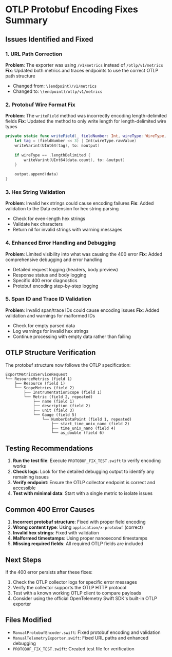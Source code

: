 # OTLP Protobuf Encoding Fixes Summary

## Issues Identified and Fixed

### 1. URL Path Correction
**Problem**: The exporter was using `/v1/metrics` instead of `/otlp/v1/metrics`
**Fix**: Updated both metrics and traces endpoints to use the correct OTLP path structure
- Changed from: `\(endpoint)/v1/metrics` 
- Changed to: `\(endpoint)/otlp/v1/metrics`

### 2. Protobuf Wire Format Fix
**Problem**: The `writeField` method was incorrectly encoding length-delimited fields
**Fix**: Updated the method to only write length for length-delimited wire types
```swift
private static func writeField(_ fieldNumber: Int, wireType: WireType, data: Data, to output: inout Data) {
    let tag = (fieldNumber << 3) | Int(wireType.rawValue)
    writeVarint(UInt64(tag), to: &output)
    
    if wireType == .lengthDelimited {
        writeVarint(UInt64(data.count), to: &output)
    }
    
    output.append(data)
}
```

### 3. Hex String Validation
**Problem**: Invalid hex strings could cause encoding failures
**Fix**: Added validation to the Data extension for hex string parsing
- Check for even-length hex strings
- Validate hex characters
- Return nil for invalid strings with warning messages

### 4. Enhanced Error Handling and Debugging
**Problem**: Limited visibility into what was causing the 400 error
**Fix**: Added comprehensive debugging and error handling
- Detailed request logging (headers, body preview)
- Response status and body logging
- Specific 400 error diagnostics
- Protobuf encoding step-by-step logging

### 5. Span ID and Trace ID Validation
**Problem**: Invalid span/trace IDs could cause encoding issues
**Fix**: Added validation and warnings for malformed IDs
- Check for empty parsed data
- Log warnings for invalid hex strings
- Continue processing with empty data rather than failing

## OTLP Structure Verification

The protobuf structure now follows the OTLP specification:
```
ExportMetricsServiceRequest
└── ResourceMetrics (field 1)
    ├── Resource (field 1)
    └── ScopeMetrics (field 2)
        ├── InstrumentationScope (field 1)
        └── Metric (field 2, repeated)
            ├── name (field 1)
            ├── description (field 2)
            ├── unit (field 3)
            └── Gauge (field 5)
                └── NumberDataPoint (field 1, repeated)
                    ├── start_time_unix_nano (field 2)
                    ├── time_unix_nano (field 4)
                    └── as_double (field 6)
```

## Testing Recommendations

1. **Run the test file**: Execute `PROTOBUF_FIX_TEST.swift` to verify encoding works
2. **Check logs**: Look for the detailed debugging output to identify any remaining issues
3. **Verify endpoint**: Ensure the OTLP collector endpoint is correct and accessible
4. **Test with minimal data**: Start with a single metric to isolate issues

## Common 400 Error Causes

1. **Incorrect protobuf structure**: Fixed with proper field encoding
2. **Wrong content type**: Using `application/x-protobuf` (correct)
3. **Invalid hex strings**: Fixed with validation
4. **Malformed timestamps**: Using proper nanosecond timestamps
5. **Missing required fields**: All required OTLP fields are included

## Next Steps

If the 400 error persists after these fixes:

1. Check the OTLP collector logs for specific error messages
2. Verify the collector supports the OTLP HTTP protocol
3. Test with a known working OTLP client to compare payloads
4. Consider using the official OpenTelemetry Swift SDK's built-in OTLP exporter

## Files Modified

- `ManualProtobufEncoder.swift`: Fixed protobuf encoding and validation
- `ManualTelemetryExporter.swift`: Fixed URL paths and enhanced debugging
- `PROTOBUF_FIX_TEST.swift`: Created test file for verification